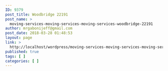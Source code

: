 ```yaml
---
ID: 9379
post_title: Woodbridge 22191
post_name: >
  moving-services-moving-services-moving-services-woodbridge-22191
author: mrgabonijeff@gmail.com
post_date: 2018-03-28 01:48:53
layout: page
link: >
  http://localhost/wordpress/moving-services-moving-services-moving-services-woodbridge-22191/
published: true
tags: [ ]
categories: [ ]
---
```

